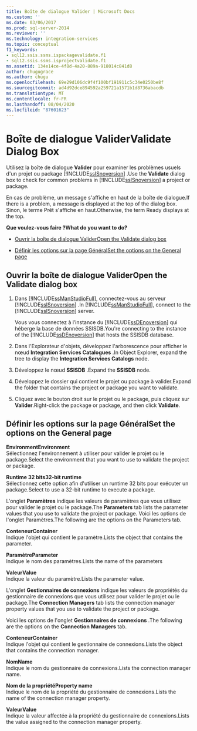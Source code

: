 ```yaml
---
title: Boîte de dialogue Valider | Microsoft Docs
ms.custom: ''
ms.date: 03/06/2017
ms.prod: sql-server-2014
ms.reviewer: ''
ms.technology: integration-services
ms.topic: conceptual
f1_keywords:
- sql12.ssis.ssms.ispackagevalidate.f1
- sql12.ssis.ssms.isprojectvalidate.f1
ms.assetid: 134e14ce-4f8d-4a20-889a-918014c841d8
author: chugugrace
ms.author: chugu
ms.openlocfilehash: 69e29d106dc9f4f100bf191911c5c34e0250be8f
ms.sourcegitcommit: ad4d92dce894592a259721a1571b1d8736abacdb
ms.translationtype: MT
ms.contentlocale: fr-FR
ms.lasthandoff: 08/04/2020
ms.locfileid: "87601623"
---
```

# <a name="validate-dialog-box"></a><span data-ttu-id="ddbb1-102">Boîte de dialogue Valider</span><span class="sxs-lookup"><span data-stu-id="ddbb1-102">Validate Dialog Box</span></span>
  <span data-ttu-id="ddbb1-103">Utilisez la boîte de dialogue **Valider** pour examiner les problèmes usuels d'un projet ou package [!INCLUDE[ssISnoversion](../../includes/ssisnoversion-md.md)] .</span><span class="sxs-lookup"><span data-stu-id="ddbb1-103">Use the **Validate** dialog box to check for common problems in [!INCLUDE[ssISnoversion](../../includes/ssisnoversion-md.md)] a project or package.</span></span>  
  
 <span data-ttu-id="ddbb1-104">En cas de problème, un message s'affiche en haut de la boîte de dialogue.</span><span class="sxs-lookup"><span data-stu-id="ddbb1-104">If there is a problem, a message is displayed at the top of the dialog box.</span></span> <span data-ttu-id="ddbb1-105">Sinon, le terme Prêt s'affiche en haut.</span><span class="sxs-lookup"><span data-stu-id="ddbb1-105">Otherwise, the term Ready displays at the top.</span></span>  
  
 <span data-ttu-id="ddbb1-106">**Que voulez-vous faire ?**</span><span class="sxs-lookup"><span data-stu-id="ddbb1-106">**What do you want to do?**</span></span>  
  
-   [<span data-ttu-id="ddbb1-107">Ouvrir la boîte de dialogue Valider</span><span class="sxs-lookup"><span data-stu-id="ddbb1-107">Open the Validate dialog box</span></span>](#open_dialog)  
  
-   [<span data-ttu-id="ddbb1-108">Définir les options sur la page Général</span><span class="sxs-lookup"><span data-stu-id="ddbb1-108">Set the options on the General page</span></span>](#general)  
  
##  <a name="open-the-validate-dialog-box"></a><a name="open_dialog"></a> <span data-ttu-id="ddbb1-109">Ouvrir la boîte de dialogue Valider</span><span class="sxs-lookup"><span data-stu-id="ddbb1-109">Open the Validate dialog box</span></span>  
  
1.  <span data-ttu-id="ddbb1-110">Dans [!INCLUDE[ssManStudioFull](../../includes/ssmanstudiofull-md.md)], connectez-vous au serveur [!INCLUDE[ssISnoversion](../../includes/ssisnoversion-md.md)] .</span><span class="sxs-lookup"><span data-stu-id="ddbb1-110">In [!INCLUDE[ssManStudioFull](../../includes/ssmanstudiofull-md.md)], connect to the [!INCLUDE[ssISnoversion](../../includes/ssisnoversion-md.md)] server.</span></span>  
  
     <span data-ttu-id="ddbb1-111">Vous vous connectez à l’instance du [!INCLUDE[ssDEnoversion](../../includes/ssdenoversion-md.md)] qui héberge la base de données SSISDB.</span><span class="sxs-lookup"><span data-stu-id="ddbb1-111">You're connecting to the instance of the [!INCLUDE[ssDEnoversion](../../includes/ssdenoversion-md.md)] that hosts the SSISDB database.</span></span>  
  
2.  <span data-ttu-id="ddbb1-112">Dans l'Explorateur d'objets, développez l'arborescence pour afficher le nœud **Integration Services Catalogues** .</span><span class="sxs-lookup"><span data-stu-id="ddbb1-112">In Object Explorer, expand the tree to display the **Integration Services Catalogs** node.</span></span>  
  
3.  <span data-ttu-id="ddbb1-113">Développez le nœud **SSISDB** .</span><span class="sxs-lookup"><span data-stu-id="ddbb1-113">Expand the **SSISDB** node.</span></span>  
  
4.  <span data-ttu-id="ddbb1-114">Développez le dossier qui contient le projet ou package à valider.</span><span class="sxs-lookup"><span data-stu-id="ddbb1-114">Expand the folder that contains the project or package you want to validate.</span></span>  
  
5.  <span data-ttu-id="ddbb1-115">Cliquez avec le bouton droit sur le projet ou le package, puis cliquez sur **Valider**.</span><span class="sxs-lookup"><span data-stu-id="ddbb1-115">Right-click the package or package, and then click **Validate**.</span></span>  
  
##  <a name="set-the-options-on-the-general-page"></a><a name="general"></a> <span data-ttu-id="ddbb1-116">Définir les options sur la page Général</span><span class="sxs-lookup"><span data-stu-id="ddbb1-116">Set the options on the General page</span></span>  
 <span data-ttu-id="ddbb1-117">**Environment**</span><span class="sxs-lookup"><span data-stu-id="ddbb1-117">**Environment**</span></span>  
 <span data-ttu-id="ddbb1-118">Sélectionnez l'environnement à utiliser pour valider le projet ou le package.</span><span class="sxs-lookup"><span data-stu-id="ddbb1-118">Select the environment that you want to use to validate the project or package.</span></span>  
  
 <span data-ttu-id="ddbb1-119">**Runtime 32 bits**</span><span class="sxs-lookup"><span data-stu-id="ddbb1-119">**32-bit runtime**</span></span>  
 <span data-ttu-id="ddbb1-120">Sélectionnez cette option afin d'utiliser un runtime 32 bits pour exécuter un package.</span><span class="sxs-lookup"><span data-stu-id="ddbb1-120">Select to use a 32-bit runtime to execute a package.</span></span>  
  
 <span data-ttu-id="ddbb1-121">L'onglet **Paramètres** indique les valeurs de paramètres que vous utilisez pour valider le projet ou le package.</span><span class="sxs-lookup"><span data-stu-id="ddbb1-121">The **Parameters** tab lists the parameter values that you use to validate the project or package.</span></span> <span data-ttu-id="ddbb1-122">Voici les options de l'onglet Paramètres.</span><span class="sxs-lookup"><span data-stu-id="ddbb1-122">The following are the options on the Parameters tab.</span></span>  
  
 <span data-ttu-id="ddbb1-123">**Conteneur**</span><span class="sxs-lookup"><span data-stu-id="ddbb1-123">**Container**</span></span>  
 <span data-ttu-id="ddbb1-124">Indique l'objet qui contient le paramètre.</span><span class="sxs-lookup"><span data-stu-id="ddbb1-124">Lists the object that contains the parameter.</span></span>  
  
 <span data-ttu-id="ddbb1-125">**Paramètre**</span><span class="sxs-lookup"><span data-stu-id="ddbb1-125">**Parameter**</span></span>  
 <span data-ttu-id="ddbb1-126">Indique le nom des paramètres.</span><span class="sxs-lookup"><span data-stu-id="ddbb1-126">Lists the name of the parameters</span></span>  
  
 <span data-ttu-id="ddbb1-127">**Valeur**</span><span class="sxs-lookup"><span data-stu-id="ddbb1-127">**Value**</span></span>  
 <span data-ttu-id="ddbb1-128">Indique la valeur du paramètre.</span><span class="sxs-lookup"><span data-stu-id="ddbb1-128">Lists the parameter value.</span></span>  
  
 <span data-ttu-id="ddbb1-129">L'onglet **Gestionnaires de connexions** indique les valeurs de propriétés du gestionnaire de connexions que vous utilisez pour valider le projet ou le package.</span><span class="sxs-lookup"><span data-stu-id="ddbb1-129">The **Connection Managers** tab lists the connection manager property values that you use to validate the project or package.</span></span>  
  
 <span data-ttu-id="ddbb1-130">Voici les options de l'onglet **Gestionnaires de connexions** .</span><span class="sxs-lookup"><span data-stu-id="ddbb1-130">The following are the options on the **Connection Managers** tab.</span></span>  
  
 <span data-ttu-id="ddbb1-131">**Conteneur**</span><span class="sxs-lookup"><span data-stu-id="ddbb1-131">**Container**</span></span>  
 <span data-ttu-id="ddbb1-132">Indique l'objet qui contient le gestionnaire de connexions.</span><span class="sxs-lookup"><span data-stu-id="ddbb1-132">Lists the object that contains the connection manager.</span></span>  
  
 <span data-ttu-id="ddbb1-133">**Nom**</span><span class="sxs-lookup"><span data-stu-id="ddbb1-133">**Name**</span></span>  
 <span data-ttu-id="ddbb1-134">Indique le nom du gestionnaire de connexions.</span><span class="sxs-lookup"><span data-stu-id="ddbb1-134">Lists the connection manager name.</span></span>  
  
 <span data-ttu-id="ddbb1-135">**Nom de la propriété**</span><span class="sxs-lookup"><span data-stu-id="ddbb1-135">**Property name**</span></span>  
 <span data-ttu-id="ddbb1-136">Indique le nom de la propriété du gestionnaire de connexions.</span><span class="sxs-lookup"><span data-stu-id="ddbb1-136">Lists the name of the connection manager property.</span></span>  
  
 <span data-ttu-id="ddbb1-137">**Valeur**</span><span class="sxs-lookup"><span data-stu-id="ddbb1-137">**Value**</span></span>  
 <span data-ttu-id="ddbb1-138">Indique la valeur affectée à la propriété du gestionnaire de connexions.</span><span class="sxs-lookup"><span data-stu-id="ddbb1-138">Lists the value assigned to the connection manager property.</span></span>  
  
  
